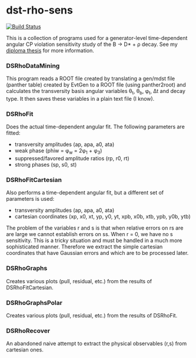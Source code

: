 # dst-rho-sens 

[![Build Status](https://travis-ci.org/dcervenkov/dst-rho-sens.svg?branch=master)](https://travis-ci.org/dcervenkov/dst-rho-sens)

This is a collection of programs used for a generator-level time-dependent angular CP violation sensitivity study of the B → D* + ρ decay. See my [diploma thesis](http://www-ucjf.troja.mff.cuni.cz/~cervenkov/diploma_thesis/dip_thesis.pdf) for more information.

### DSRhoDataMining
This program reads a ROOT file created by translating a gen/mdst file (panther table) created by EvtGen to a ROOT file (using panther2root) and calculates the transversity basis angular variables θ<sub>t</sub>, θ<sub>b</sub>, φ<sub>t</sub>, Δt and decay type. It then saves these variables in a plain text file (I know).

### DSRhoFit
Does the actual time-dependent angular fit. The following parameters are fitted:
- transversity amplitudes (ap, apa, a0, ata) 
- weak phase (phiw = φ<sub>w</sub> = 2φ<sub>1</sub> + φ<sub>3</sub>) 
- suppressed/favored amplitude ratios (rp, r0, rt)
- strong phases (sp, s0, st)

### DSRhoFitCartesian
Also performs a time-dependent angular fit, but a different set of parameters is used:
- transversity amplitudes (ap, apa, a0, ata) 
- cartesian coordinates (xp, x0, xt, yp, y0, yt, xpb, x0b, xtb, ypb, y0b, ytb)

The problem of the variables r and s is that when relative errors on rs are are large we cannot establish errors on ss. When r = 0, we have no s sensitivity. This is a tricky situation and must be handled in a much more sophisticated manner. Therefore we extract the simple cartesian coordinates that have Gaussian errors and which are to be processed later.

### DSRhoGraphs
Creates various plots (pull, residual, etc.) from the results of DSRhoFitCartesian.

### DSRhoGraphsPolar
Creates various plots (pull, residual, etc.) from the results of DSRhoFit.

### DSRhoRecover
An abandoned naive attempt to extract the physical observables (r,s) from cartesian ones.
